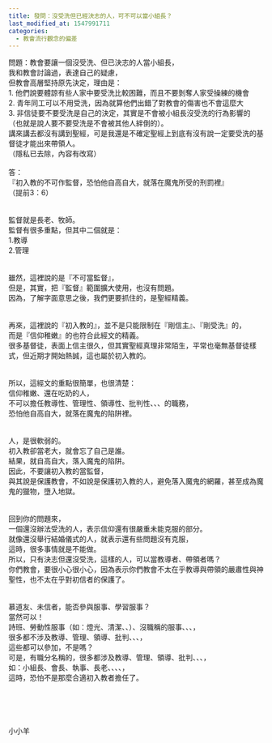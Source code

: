 ```yaml
---
title: 發問：沒受洗但已經決志的人，可不可以當小組長？
last_modified_at: 1547991711
categories:
  - 教會流行觀念的偏差
---
```


問題：教會要讓一個沒受洗、但已決志的人當小組長，<br>我和教會討論過，表達自己的疑慮，<br>但教會高層堅持原先決定，理由是：<br>1.	他們說要體諒有些人家中要受洗比較困難，而且不要剝奪人家受操練的機會<br>2.	青年同工可以不用受洗，因為就算他們出錯了對教會的傷害也不會這麼大<br>3.	非信徒要不要受洗是自己的決定，其實是不會被小組長沒受洗的行為影響的（也就是說人要不要受洗是不會被其他人絆倒的）。<br>講來講去都沒有講到聖經，可是我還是不確定聖經上到底有沒有說一定要受洗的基督徒才能出來帶領人。<br>（隱私已去除，內容有改寫）<br><br><!--more-->答：<br>『初入教的不可作監督，恐怕他自高自大，就落在魔鬼所受的刑罰裡』<br>（提前3：6）<br><br> <br>監督就是長老、牧師。<br>監督有很多重點，但其中二個就是：<br>1.教導<br>2.管理<br> <br><br>雖然，這裡說的是『不可當監督』，<br>但是，其實，把『監督』範圍擴大使用，也沒有問題。<br>因為，了解字面意思之後，我們更要抓住的，是聖經精義。<br><br><br>再來，這裡說的『初入教的』，並不是只能限制在『剛信主』、『剛受洗』的，<br>而是『信仰稚嫩』的也符合此經文的精義。<br>很多基督徒，表面上信主很久，但其實聖經真理非常陌生，平常也毫無基督徒樣式，但近期才開始熱誠，這也屬於初入教的。<br> <br><br>所以，這經文的重點很簡單，也很清楚：<br>信仰稚嫩、還在吃奶的人，<br>不可以擔任教導性、管理性、領導性、批判性、、、的職務，<br>恐怕他自高自大，就落在魔鬼的陷阱裡。<br><br><br>人，是很軟弱的。<br>初入教卻當老大，就會忘了自己是誰。<br>結果，就自高自大，落入魔鬼的陷阱。<br>因此，不要讓初入教的當監督，<br>與其說是保護教會，不如說是保護初入教的人，避免落入魔鬼的網羅，甚至成為魔鬼的獵物，墮入地獄。<br> <br><br>回到你的問題來，<br>一個還沒辦法受洗的人，表示信仰還有很嚴重未能克服的部分。<br>就像還沒舉行結婚儀式的人，就表示還有些問題沒有克服，<br>這時，很多事情就是不能做。<br>所以，只有決志但還沒受洗，這樣的人，可以當教導者、帶領者嗎？<br>你們教會，要很小心很小心，因為表示你們教會不太在乎教導與帶領的嚴肅性與神聖性，也不太在乎對初信者的保護了。<br> <br><br>慕道友、未信者，能否參與服事、學習服事？<br>當然可以！<br>詩班、勞動性服事（如：燈光、清潔、、）、沒職稱的服事、、、，<br>很多都不涉及教導、管理、領導、批判、、、，<br>這些都可以參加，不是嗎？<br>可是，有職分名稱的，很多都涉及教導、管理、領導、批判、、、，<br>如：小組長、會長、執事、長老、、、、，<br>這時，恐怕不是那麼合適初入教者擔任了。<br><br> <br><br><br><br>小小羊<br><br><br><br><br><br><br>
